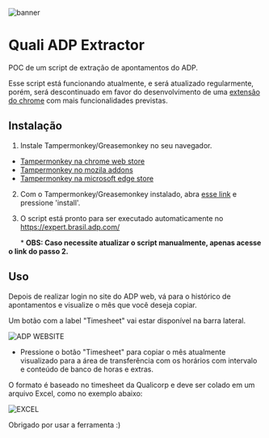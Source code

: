 ![banner](https://i.imgur.com/Jx8MaDq.png)

# Quali ADP Extractor

POC de um script de extração de apontamentos do ADP.

Esse script está funcionando atualmente, e será atualizado regularmente, porém, será descontinuado em favor do desenvolvimento de uma [extensão do chrome](https://cdn.discordapp.com/attachments/842058104844714004/884799525003358249/unknown.png) com mais funcionalidades previstas.

## Instalação

1. Instale Tampermonkey/Greasemonkey no seu navegador.
  * [Tampermonkey na chrome web store](https://chrome.google.com/webstore/detail/tampermonkey/dhdgffkkebhmkfjojejmpbldmpobfkfo?hl=en)
  * [Tampermonkey no mozila addons](https://addons.mozilla.org/en-US/firefox/addon/tampermonkey/)
  * [Tampermonkey na microsoft edge store](https://microsoftedge.microsoft.com/addons/detail/tampermonkey/iikmkjmpaadaobahmlepeloendndfphd)

2. Com o Tampermonkey/Greasemonkey instalado, abra [esse link](https://github.com/AndradeMatheus/ADPQualiExtractor/raw/master/src/ADPQualiExtractor.user.js) e pressione 'install'.

3. O script está pronto para ser executado automaticamente no https://expert.brasil.adp.com/

 &nbsp;&nbsp;&nbsp;&nbsp;&nbsp;&nbsp;* **OBS: Caso necessite atualizar o script manualmente, apenas acesse o link do passo 2.**

## Uso

Depois de realizar login no site do ADP web, vá para o histórico de apontamentos e visualize o mês que você deseja copiar.

Um botão com a label "Timesheet" vai estar disponível na barra lateral.

![ADP WEBSITE](https://i.imgur.com/BMn70wg.png)

* Pressione o botão "Timesheet" para copiar o mês atualmente visualizado para a área de transferência com os horários com intervalo e conteúdo de banco de horas e extras.

O formato é baseado no timesheet da Qualicorp e deve ser colado em um arquivo Excel, como no exemplo abaixo:

![EXCEL](https://i.imgur.com/8MlItEl.png)

Obrigado por usar a ferramenta :)
